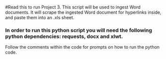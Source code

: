 #Read this to run Project 3.
This script will be used to ingest Word documents. It will scrape the ingested Word document for hyperlinks inside, and paste them into an .xls sheet.
### In order to run this python script you will need the following python dependencies: requests, docx and xlwt.

Follow the comments within the code for prompts on how to run the python code.
